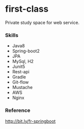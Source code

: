 # first-class
Private study space for web service.

### Skills
* Java8
* Spring-boot2
* JPA
* MySql, H2
* Junit5
* Rest-api
* Gradle
* Git-flow
* Mustache
* AWS
* Nginx

### Reference
http://bit.ly/fr-springboot


